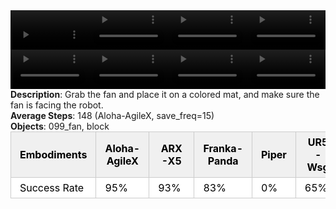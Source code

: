 <!DOCTYPE html>
<html lang="en">
<body>
    <div style="display: flex;">
        <video src="./task_video_clean/place_fan/aloha-agilex_head.mp4" controls loop muted autoplay style="width: 25%;"></video>
        <video src="./task_video_clean/place_fan/franka-panda_head.mp4" controls loop muted autoplay style="width: 25%;"></video>
        <video src="./task_video_clean/place_fan/ARX-X5_head.mp4" controls loop muted autoplay style="width: 25%;"></video>
        <video src="./task_video_clean/place_fan/ur5-wsg_head.mp4" controls loop muted autoplay style="width: 25%;"></video>
    </div>
    <div style="display: flex;">
        <video src="./task_video_clean/place_fan/aloha-agilex_world.mp4" controls loop muted autoplay style="width: 25%;"></video>
        <video src="./task_video_clean/place_fan/franka-panda_world.mp4" controls loop muted autoplay style="width: 25%;"></video>
        <video src="./task_video_clean/place_fan/ARX-X5_world.mp4" controls loop muted autoplay style="width: 25%;"></video>
        <video src="./task_video_clean/place_fan/ur5-wsg_world.mp4" controls loop muted autoplay style="width: 25%;"></video>
    </div>
    <b>Description</b>: Grab the fan and place it on a colored mat, and make sure the fan is facing the robot.<br>
    <b>Average Steps</b>: 148 (Aloha-AgileX, save_freq=15)<br>
    <b>Objects</b>: 099_fan, block<br>
    <table style="margin:0 auto;border-collapse:collapse;width:auto;min-width:180px;background-color:white;">
        <thead>
            <tr style="background:#f0f0f0;">
                <th style="border:1px solid #ccc;padding:6px 14px;color:black;">Embodiments</th>
                <th style="border:1px solid #ccc;padding:6px 14px;color:black;">Aloha-AgileX</th>
                <th style="border:1px solid #ccc;padding:6px 14px;color:black;">ARX-X5</th>
                <th style="border:1px solid #ccc;padding:6px 14px;color:black;">Franka-Panda</th>
                <th style="border:1px solid #ccc;padding:6px 14px;color:black;">Piper</th>
                <th style="border:1px solid #ccc;padding:6px 14px;color:black;">UR5-Wsg</th>
            </tr>
        </thead>
        <tbody>
            <tr style="background:white;">
                <td style="border:1px solid #ccc;padding:6px 14px;color:black;">Success Rate</td>
                <td style="border:1px solid #ccc;padding:6px 14px;color:black;">95%</td>
                <td style="border:1px solid #ccc;padding:6px 14px;color:black;">93%</td>
                <td style="border:1px solid #ccc;padding:6px 14px;color:black;">83%</td>
                <td style="border:1px solid #ccc;padding:6px 14px;color:black;">0%</td>
                <td style="border:1px solid #ccc;padding:6px 14px;color:black;">65%</td>
            </tr>
        </tbody>
    </table>
</body>
</html>
